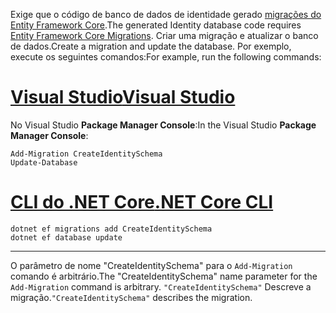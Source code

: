 <span data-ttu-id="0e3d0-101">Exige que o código de banco de dados de identidade gerado [migrações do Entity Framework Core](/ef/core/managing-schemas/migrations/).</span><span class="sxs-lookup"><span data-stu-id="0e3d0-101">The generated Identity database code requires [Entity Framework Core Migrations](/ef/core/managing-schemas/migrations/).</span></span> <span data-ttu-id="0e3d0-102">Criar uma migração e atualizar o banco de dados.</span><span class="sxs-lookup"><span data-stu-id="0e3d0-102">Create a migration and update the database.</span></span> <span data-ttu-id="0e3d0-103">Por exemplo, execute os seguintes comandos:</span><span class="sxs-lookup"><span data-stu-id="0e3d0-103">For example, run the following commands:</span></span>

# <a name="visual-studiotabvisual-studio"></a>[<span data-ttu-id="0e3d0-104">Visual Studio</span><span class="sxs-lookup"><span data-stu-id="0e3d0-104">Visual Studio</span></span>](#tab/visual-studio)

<span data-ttu-id="0e3d0-105">No Visual Studio **Package Manager Console**:</span><span class="sxs-lookup"><span data-stu-id="0e3d0-105">In the Visual Studio **Package Manager Console**:</span></span>

```PMC
Add-Migration CreateIdentitySchema
Update-Database
```

# <a name="net-core-clitabnetcore-cli"></a>[<span data-ttu-id="0e3d0-106">CLI do .NET Core</span><span class="sxs-lookup"><span data-stu-id="0e3d0-106">.NET Core CLI</span></span>](#tab/netcore-cli)

```cli
dotnet ef migrations add CreateIdentitySchema
dotnet ef database update
```

------

<span data-ttu-id="0e3d0-107">O parâmetro de nome "CreateIdentitySchema" para o `Add-Migration` comando é arbitrário.</span><span class="sxs-lookup"><span data-stu-id="0e3d0-107">The "CreateIdentitySchema" name parameter for the `Add-Migration` command is arbitrary.</span></span> <span data-ttu-id="0e3d0-108">`"CreateIdentitySchema"` Descreve a migração.</span><span class="sxs-lookup"><span data-stu-id="0e3d0-108">`"CreateIdentitySchema"` describes the migration.</span></span>
